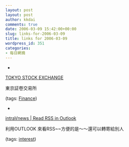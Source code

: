 ```yaml
---
layout: post
layout: post
author: kkdai
comments: true
date: 2006-03-09 15:42:00+00:00
slug: links-for-2006-03-09
title: links for 2006-03-09
wordpress_id: 351
categories:
- 每日網摘
---
```



	
  * 
		

[TOKYO STOCK EXCHANGE](http://www.tse.or.jp/english/index.shtml)


		

東京証卷交易所


		

(tags: [Finance](http://del.icio.us/kkdai/Finance))


	

	
  * 
		

[intraVnews | Read RSS in Outlook](http://www.intravnews.com/indexoffice.htm)


		

利用OUTLOOK 來看RSS~~方便的是～～還可以轉寄給別人


		

(tags: [interest](http://del.icio.us/kkdai/interest))


	


